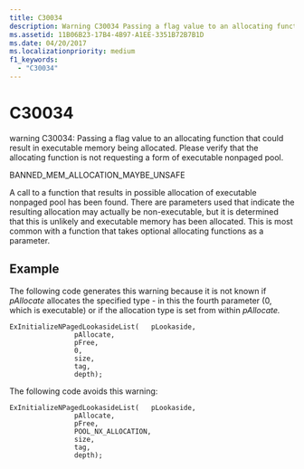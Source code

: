 ```yaml
---
title: C30034
description: Warning C30034 Passing a flag value to an allocating function that could result in executable memory being allocated.
ms.assetid: 11B06B23-17B4-4B97-A1EE-3351B72B7B1D
ms.date: 04/20/2017
ms.localizationpriority: medium 
f1_keywords: 
  - "C30034"
---
```


# C30034


warning C30034: Passing a flag value to an allocating function that could result in executable memory being allocated. Please verify that the allocating function is not requesting a form of executable nonpaged pool.

BANNED\_MEM\_ALLOCATION\_MAYBE\_UNSAFE

A call to a function that results in possible allocation of executable nonpaged pool has been found. There are parameters used that indicate the resulting allocation may actually be non-executable, but it is determined that this is unlikely and executable memory has been allocated. This is most common with a function that takes optional allocating functions as a parameter.

## <span id="Example"></span><span id="example"></span><span id="EXAMPLE"></span>Example


The following code generates this warning because it is not known if *pAllocate* allocates the specified type - in this the fourth parameter (0, which is executable) or if the allocation type is set from within *pAllocate.*

```
ExInitializeNPagedLookasideList(   pLookaside,
                pAllocate,
                pFree,
                0,
                size,
                tag,
                depth);
```

The following code avoids this warning:

```
ExInitializeNPagedLookasideList(   pLookaside,
                pAllocate,
                pFree,
                POOL_NX_ALLOCATION,
                size,
                tag,
                depth);
```

 

 





